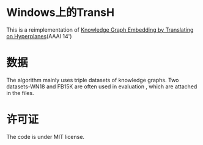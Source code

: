 # Windows上的TransH

This is a reimplementation of [Knowledge Graph Embedding by Translating on Hyperplanes](http://www.aaai.org/ocs/index.php/AAAI/AAAI14/paper/download/8531/8546)(AAAI 14')

# 数据

The algorithm mainly uses triple datasets of knowledge graphs. Two datasets-WN18 and FB15K are often used in evaluation , which are attached in the files.

# 许可证

The code is under MIT license.